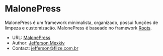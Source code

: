 # MalonePress

MalonePress é um framework minimalista, organizado, possui funções de limpeza e customizacão. MalonePress é baseado no framework [Roots](http://github.com/roots/roots).

* URL: [MalonePress](http://github.com/mexkiv/MalonePress)
* Author: [Jefferson Mexkiv](http://facebook.com/mexkiv)
* Contact: [jefferson@flize.com.br](jefferson@flize.com.br)

